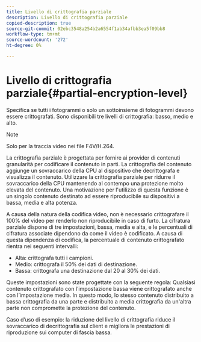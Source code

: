 ```yaml
---
title: Livello di crittografia parziale
description: Livello di crittografia parziale
copied-description: true
source-git-commit: 02ebc3548a254b2a6554f1ab34afbb3ea5f09bb8
workflow-type: tm+mt
source-wordcount: '272'
ht-degree: 0%

---
```


# Livello di crittografia parziale{#partial-encryption-level}

Specifica se tutti i fotogrammi o solo un sottoinsieme di fotogrammi devono essere crittografati. Sono disponibili tre livelli di crittografia: basso, medio e alto.

>[!NOTE]
>
>Solo per la traccia video nei file F4V/H.264.

La crittografia parziale è progettata per fornire ai provider di contenuti granularità per codificare il contenuto in parti. La crittografia del contenuto aggiunge un sovraccarico della CPU al dispositivo che decrittografa e visualizza il contenuto. Utilizzare la crittografia parziale per ridurre il sovraccarico della CPU mantenendo al contempo una protezione molto elevata del contenuto. Una motivazione per l&#39;utilizzo di questa funzione è un singolo contenuto destinato ad essere riproducibile su dispositivi a bassa, media e alta potenza.

A causa della natura della codifica video, non è necessario crittografare il 100% del video per renderlo non riproducibile in caso di furto. La cifratura parziale dispone di tre impostazioni, bassa, media e alta, e le percentuali di cifratura associate dipendono da come il video è codificato. A causa di questa dipendenza di codifica, la percentuale di contenuto crittografato rientra nei seguenti intervalli:

* Alta: crittografa tutti i campioni.
* Medio: crittografa il 50% dei dati di destinazione.
* Bassa: crittografa una destinazione dal 20 al 30% dei dati.

Queste impostazioni sono state progettate con la seguente regola: Qualsiasi contenuto crittografato con l’impostazione bassa viene crittografato anche con l’impostazione media. In questo modo, lo stesso contenuto distribuito a bassa crittografia da una parte e distribuito a media crittografia da un&#39;altra parte non compromette la protezione del contenuto.

Caso d’uso di esempio: la riduzione del livello di crittografia riduce il sovraccarico di decrittografia sul client e migliora le prestazioni di riproduzione sui computer di fascia bassa.
